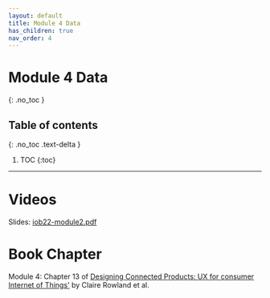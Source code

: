 ```yaml
---
layout: default
title: Module 4 Data
has_children: true
nav_order: 4
---
```


# Module 4 Data
{: .no_toc }

## Table of contents
{: .no_toc .text-delta }

1. TOC
{:toc}

---

# Videos

Slides: <a href="{{site.baseurl}}/assets/slides/iob22-module4.pdf" target="_blank" rel="noopener">iob22-module2.pdf</a>

# Book Chapter

Module 4: Chapter 13 of&nbsp;<a href="https://tudelft.on.worldcat.org/search?queryString=designing+connected+products#/oclc/909772560">Designing Connected Products: UX for consumer Internet of Things'</a>&nbsp;by Claire Rowland et al.